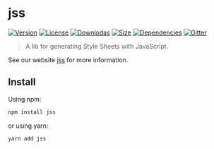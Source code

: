 # jss

[![Version](https://img.shields.io/npm/v/jss.svg?style=flat)](https://npmjs.org/package/jss)
[![License](https://img.shields.io/npm/l/jss.svg?style=flat)](https://github.com/cssinjs/jss/blob/master/LICENSE)
[![Downlodas](https://img.shields.io/npm/dm/jss.svg?style=flat)](https://npmjs.org/package/jss)
[![Size](https://img.shields.io/bundlephobia/minzip/jss.svg?style=flat)](https://npmjs.org/package/jss)
[![Dependencies](https://img.shields.io/david/cssinjs/jss.svg?path=packages%2Fjss&style=flat)](https://npmjs.org/package/jss)
[![Gitter](https://badges.gitter.im/JoinChat.svg)](https://gitter.im/cssinjs/lobby)

> A lib for generating Style Sheets with JavaScript.

See our website [jss](https://cssinjs.org/setup?v=v10.0.0-alpha.13) for more information.

## Install

Using npm:

```sh
npm install jss
```

or using yarn:

```sh
yarn add jss
```
